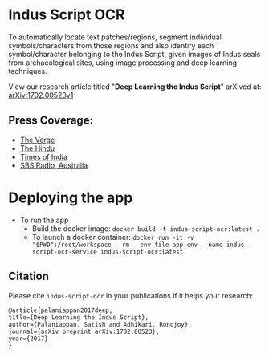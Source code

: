 # Indus Script OCR

To automatically locate text patches/regions, segment individual symbols/characters from those regions and also identify each symbol/character belonging to the Indus Script, given images of Indus seals from archaeological sites, using image processing and deep learning techniques.

View our research article titled "__Deep Learning the Indus Script__" arXived at: [arXiv:1702.00523v1](https://arxiv.org/abs/1702.00523v1)


## Press Coverage:

- [The Verge](http://www.theverge.com/2017/1/25/14371450/indus-valley-civilization-ancient-seals-symbols-language-algorithms-ai#EQQA6r)
- [The Hindu](http://www.thehindu.com/sci-tech/science/chennai-team-taps-ai-to-read-indus-script/article17448690.ece)
- [Times of India](http://timesofindia.indiatimes.com/city/chennai/app-may-help-decipher-indus-valley-symbols/articleshow/57281369.cms)
- [SBS Radio, Australia](http://www.sbs.com.au/yourlanguage/tamil/en/content/app-decipher-ancient-symbols?language=en)


# Deploying the app

- To run the app
  - Build the docker image: `docker build -t indus-script-ocr:latest .`
  - To launch a docker container: `docker run -it -v "$PWD":/root/workspace --rm --env-file app.env --name indus-script-ocr-service indus-script-ocr:latest`


## Citation

Please cite `indus-script-ocr` in your publications if it helps your research:

    @article{palaniappan2017deep,
    title={Deep Learning the Indus Script},
    author={Palaniappan, Satish and Adhikari, Ronojoy},
    journal={arXiv preprint arXiv:1702.00523},
    year={2017}
    }
